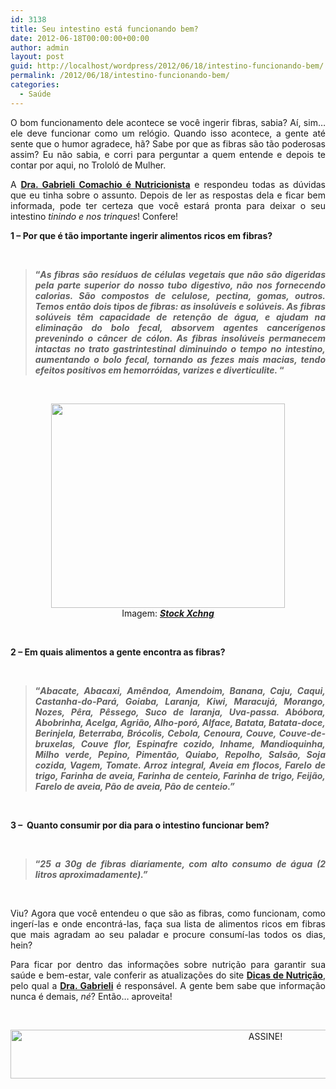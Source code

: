```yaml
---
id: 3138
title: Seu intestino está funcionando bem?
date: 2012-06-18T00:00:00+00:00
author: admin
layout: post
guid: http://localhost/wordpress/2012/06/18/intestino-funcionando-bem/
permalink: /2012/06/18/intestino-funcionando-bem/
categories:
  - Saúde
---
```

<p style="text-align: justify;">
  O bom funcionamento dele acontece se você ingerir fibras, sabia? Aí, sim… ele deve funcionar como um relógio. Quando isso acontece, a gente até sente que o humor agradece, hã? Sabe por que as fibras são tão poderosas assim? Eu não sabia, e corri para perguntar a quem entende e depois te contar por aqui, no Trololó de Mulher.
</p>

<p style="text-align: justify;" align="justify">
  A <strong><a href="http://www.dicasdenutricao.com/2012/01/gabrieli-comachio-nutricionista.html" target="_blank">Dra. Gabrieli Comachio é Nutricionista</a></strong> e respondeu todas as dúvidas que eu tinha sobre o assunto. Depois de ler as respostas dela e ficar bem informada, pode ter certeza que você estará pronta para deixar o seu intestino<em> tinindo e nos trinques</em>! Confere!
</p>

<!--more-->

**1 &#8211; Por que é tão importante ingerir alimentos ricos em fibras?**

&nbsp;

> <p align="justify">
>   <strong>“<em>As fibras são resíduos de células vegetais que não são digeridas pela parte superior do nosso tubo digestivo, não nos fornecendo calorias. São compostos de celulose, pectina, gomas, outros. Temos então dois tipos de fibras: as insolúveis e solúveis. </em><em>As fibras solúveis têm capacidade de retenção de água, e ajudam na eliminação do bolo fecal, absorvem agentes cancerígenos prevenindo o câncer de cólon. As fibras insolúveis permanecem intactas no trato gastrintestinal diminuindo o tempo no intestino, aumentando o bolo fecal, tornando as fezes mais macias, tendo efeitos positivos em hemorróidas, varizes e diverticulite. </em>“</strong>
> </p>

&nbsp;

<p align="center">
  <a href="http://www.trololodemulher.com.br/2012/06/18/intestino-funcionando-bem/funcionamento-do-intestino/" rel="attachment wp-att-8734"><img class="alignnone size-full wp-image-8734" title="FUNCIONAMENTO DO INTESTINO" src="http://www.trololodemulher.com.br/blog/wp-content/uploads/2012/06/FUNCIONAMENTO-DO-INTESTINO.png" alt="" width="374" height="327" /></a><br /> Imagem: <strong><em><a href="http://www.sxc.hu/" target="_blank">Stock Xchng</a></em></strong>
</p>

&nbsp;

**2 &#8211; Em quais alimentos a gente encontra as fibras?**

&nbsp;

> <p align="justify">
>   <strong>“<em>Abacate, Abacaxi, Amêndoa, Amendoim, Banana, Caju, Caqui, Castanha-do-Pará, Goiaba, Laranja, Kiwi, Maracujá, Morango, Nozes, Pêra, Pêssego, Suco de laranja, Uva-passa. </em><em>Abóbora, Abobrinha, Acelga, Agrião, Alho-poró, Alface, Batata, Batata-doce, Berinjela, Beterraba, Brócolis, Cebola, Cenoura, Couve, Couve-de-bruxelas, Couve flor, Espinafre cozido, Inhame, Mandioquinha, Milho verde, Pepino, Pimentão, Quiabo, Repolho, Salsão, Soja cozida, Vagem, Tomate. Arroz integral, Aveia em flocos, Farelo de trigo, Farinha de aveia, Farinha de centeio, Farinha de trigo, Feijão, Farelo de aveia, Pão de aveia, Pão de centeio.”</em></strong>
> </p>

&nbsp;

**3 &#8211;  Quanto consumir por dia para o intestino funcionar bem?**

&nbsp;

> <p align="justify">
>   <strong>“<em>25 a 30g de fibras diariamente, com alto consumo de água (2 litros aproximadamente).”</em></strong>
> </p>

&nbsp;

<p align="justify">
  Viu? Agora que você entendeu o que são as fibras, como funcionam, como ingerí-las e onde encontrá-las, faça sua lista de alimentos ricos em fibras que mais agradam ao seu paladar e procure consumí-las todos os dias, hein?
</p>

<p align="justify">
  Para ficar por dentro das informações sobre nutrição para garantir sua saúde e bem-estar, vale conferir as atualizações do site <strong><a href="http://www.dicasdenutricao.com/" target="_blank">Dicas de Nutrição</a></strong>, pelo qual a <strong><a href="http://www.dicasdenutricao.com/2012/01/gabrieli-comachio-nutricionista.html" target="_blank">Dra. Gabrieli</a></strong> é responsável. A gente bem sabe que informação nunca é demais, <em>né</em>? Então… aproveita!
</p>

&nbsp;

<p align="center">
  <a href="http://feedburner.google.com/fb/a/mailverify?uri=blogBichaFemea&loc=en_US" target="_blank"><img class="alignnone size-full wp-image-10439" src="http://www.trololodemulher.com.br/blog/wp-content/uploads/2014/09/ASSINE.png" alt="ASSINE!" width="800" height="78" /></a>
</p>